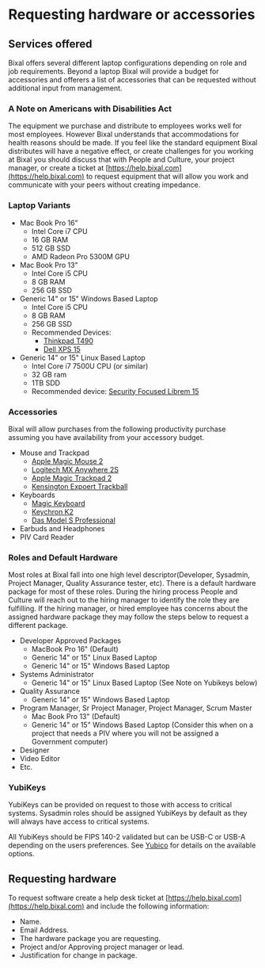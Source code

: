 
# Requesting hardware or accessories

## Services offered

Bixal offers several different laptop configurations depending on role and job
requirements. Beyond a laptop Bixal will provide a budget for accessories
and offerers a list of accessories that can be requested without
additional input from management.

### A Note on Americans with Disabilities Act

The equipment we purchase and distribute to employees works well for most
employees. However Bixal understands that accommodations for health reasons
should be made. If you feel like the standard equipment Bixal distributes
will have a negative effect, or create challenges for you working at Bixal
you should discuss that with People and Culture, your project manager,
or create a ticket at [https://help.bixal.com](https://help.bixal.com)
to request equipment that will allow you work and communicate with your
peers without creating impedance.

### Laptop Variants

* Mac Book Pro 16"
  * Intel Core i7 CPU
  * 16 GB RAM
  * 512 GB SSD
  * AMD Radeon Pro 5300M GPU
* Mac Book Pro 13"
  * Intel Core i5 CPU
  * 8 GB RAM
  * 256 GB SSD
* Generic 14" or 15" Windows Based Laptop
  * Intel Core i5 CPU
  * 8 GB RAM
  * 256 GB SSD
  * Recommended Devices:
    * [Thinkpad T490](https://www.lenovo.com/us/en/laptops/thinkpad/thinkpad-t-series/T490/p/22TP2TT4900)
    * [Dell XPS 15](https://www.dell.com/en-us/shop/computer-deals-electronics-on-sale/xps-15-laptop/spd/xps-15-7590-laptop/xnber5cr652ps)
* Generic 14" or 15" Linux Based Laptop
  * Intel Core i7 7500U CPU (or similar)
  * 32 GB ram
  * 1TB SDD
  * Recommended device: [Security Focused Librem 15](https://shop.puri.sm/shop/librem-15/)

### Accessories

Bixal will allow purchases from the following productivity purchase
assuming you have availability from your accessory budget.

* Mouse and Trackpad
  * [Apple Magic Mouse 2](https://www.apple.com/shop/product/MLA02LL/A/magic-mouse-2-silver)
  * [Logitech MX Anywhere 2S](https://www.logitech.com/en-us/product/mx-anywhere-2s-flow)
  * [Apple Magic Trackpad 2](https://www.apple.com/shop/product/MJ2R2LL/A/magic-trackpad-2-silver)
  * [Kensington Expoert Trackball](https://www.kensington.com/en-gb/p/products/control/trackballs/expert-mouse-wireless-trackball/)
* Keyboards
  * [Magic Keyboard](https://www.apple.com/shop/product/MLA22LL/A/magic-keyboard-us-english)
  * [Keychron K2](https://www.keychron.com/products/keychron-k2-wireless-mechanical-keyboard)
  * [Das Model S Professional](https://www.daskeyboard.com/model-s-professional/)
* Earbuds and Headphones
* PIV Card Reader

### Roles and Default Hardware

Most roles at Bixal fall into one high level descriptor(Developer,
Sysadmin, Project Manager, Quality Assurance tester, etc). There
is a default hardware package for most of these roles. During
the hiring process People and Culture will reach out to the hiring
manager to identify the role they are fulfilling. If the hiring manager,
or hired employee has concerns about the assigned hardware package
they may follow the steps below to request a different package.

* Developer Approved Packages
  * MacBook Pro 16" (Default)
  * Generic 14" or 15" Linux Based Laptop
  * Generic 14" or 15" Windows Based Laptop
* Systems Administrator
  * Generic 14" or 15" Linux Based Laptop (See Note on Yubikeys below)
* Quality Assurance
  * Generic 14" or 15" Windows Based Laptop
* Program Manager, Sr Project Manager, Project Manager, Scrum Master
  * Mac Book Pro 13" (Default)
  * Generic 14" or 15" Windows Based Laptop (Consider this when on a
  project that needs a PIV where you will not be assigned a Government computer)
* Designer
* Video Editor
* Etc.

### YubiKeys

YubiKeys can be provided on request to those with access to critical systems.
Sysadmin roles should be assigned YubiKeys by default as they will always
have access to critical systems.

All YubiKeys should be FIPS 140-2 validated but can be USB-C or USB-A
depending on the users preferences. See [Yubico](https://www.yubico.com/products/yubikey-fips/) for details on the available options.

## Requesting hardware

To request software create a help desk ticket at
[https://help.bixal.com](https://help.bixal.com) and include the following
information:

* Name.
* Email Address.
* The hardware package you are requesting.
* Project and/or Approving project manager or lead.
* Justification for change in package.
